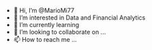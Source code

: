 - 👋 Hi, I’m @MarioMi77
- 👀 I’m interested in Data and Financial Analytics
- 🌱 I’m currently learning 
- 💞️ I’m looking to collaborate on ...
- 📫 How to reach me ...

<!---
MarioMi77/MarioMi77 is a ✨ special ✨ repository because its `README.md` (this file) appears on your GitHub profile.
You can click the Preview link to take a look at your changes.
--->
